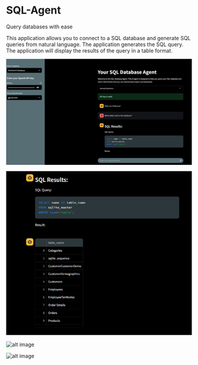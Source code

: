 # SQL-Agent
Query databases with ease


This application allows you to connect to a SQL database and generate SQL queries from natural language. The application generates the SQL query. The application will display the results of the query in a table format.

![alt image](https://github.com/boprosv/SQL-Agent/blob/main/Screenshot%202025-03-20%20133025.png?raw=true)


![alt image](https://github.com/boprosv/SQL-Agent/blob/main/Screenshot%202025-03-20%20133042.png?raw=true)

![alt image]()

![alt image]()
